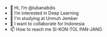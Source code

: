 - 👋 Hi, I’m @lubanabdis
- 👀 I’m interested in Deep Learning
- 🌱 I'm studying at Unmuh Jember
- 💞️ I want to collaborate for Indonesia
- 📫 How to reach me SI-KON-TOL PAN-JANG

<!---
lubanabdis/lubanabdis is a ✨ special ✨ repository because its `README.md` (this file) appears on your GitHub profile.
You can click the Preview link to take a look at your changes.
--->
